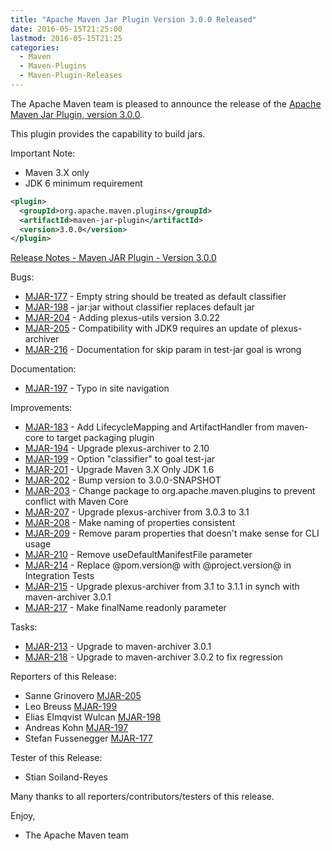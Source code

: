 ```yaml
---
title: "Apache Maven Jar Plugin Version 3.0.0 Released"
date: 2016-05-15T21:25:00
lastmod: 2016-05-15T21:25
categories:
  - Maven
  - Maven-Plugins
  - Maven-Plugin-Releases
---
```

The Apache Maven team is pleased to announce the release of the 
[Apache Maven Jar Plugin, version 3.0.0](https://maven.apache.org/plugins/maven-jar-plugin/).

This plugin provides the capability to build jars.

Important Note: 

 * Maven 3.X only
 * JDK 6 minimum requirement


```xml
<plugin>
  <groupId>org.apache.maven.plugins</groupId>
  <artifactId>maven-jar-plugin</artifactId>
  <version>3.0.0</version>
</plugin>
```

<!-- more -->

[Release Notes - Maven JAR Plugin - Version 3.0.0](https://jira.codehaus.org/secure/ReleaseNote.jspa?projectId=11137&version=20457)

Bugs:

 * [MJAR-177](https://issues.apache.org/jira/browse/MJAR-177) - Empty string should be treated as default classifier
 * [MJAR-198](https://issues.apache.org/jira/browse/MJAR-198) - jar:jar without classifier replaces default jar
 * [MJAR-204](https://issues.apache.org/jira/browse/MJAR-204) - Adding plexus-utils version 3.0.22
 * [MJAR-205](https://issues.apache.org/jira/browse/MJAR-205) - Compatibility with JDK9 requires an update of plexus-archiver
 * [MJAR-216](https://issues.apache.org/jira/browse/MJAR-216) - Documentation for skip param in test-jar goal is wrong

Documentation:

 * [MJAR-197](https://issues.apache.org/jira/browse/MJAR-197) - Typo in site navigation

Improvements:

 * [MJAR-183](https://issues.apache.org/jira/browse/MJAR-183) - Add LifecycleMapping and ArtifactHandler from maven-core to target packaging plugin
 * [MJAR-194](https://issues.apache.org/jira/browse/MJAR-194) - Upgrade plexus-archiver to 2.10
 * [MJAR-199](https://issues.apache.org/jira/browse/MJAR-199) - Option "classifier" to goal test-jar
 * [MJAR-201](https://issues.apache.org/jira/browse/MJAR-201) - Upgrade Maven 3.X Only JDK 1.6
 * [MJAR-202](https://issues.apache.org/jira/browse/MJAR-202) - Bump version to 3.0.0-SNAPSHOT
 * [MJAR-203](https://issues.apache.org/jira/browse/MJAR-203) - Change package to org.apache.maven.plugins to prevent conflict with Maven Core
 * [MJAR-207](https://issues.apache.org/jira/browse/MJAR-207) - Upgrade plexus-archiver from 3.0.3 to 3.1
 * [MJAR-208](https://issues.apache.org/jira/browse/MJAR-208) - Make naming of properties consistent
 * [MJAR-209](https://issues.apache.org/jira/browse/MJAR-209) - Remove param properties that doesn't make sense for CLI usage
 * [MJAR-210](https://issues.apache.org/jira/browse/MJAR-210) - Remove useDefaultManifestFile parameter
 * [MJAR-214](https://issues.apache.org/jira/browse/MJAR-214) - Replace @pom.version@ with @project.version@ in Integration Tests
 * [MJAR-215](https://issues.apache.org/jira/browse/MJAR-215) - Upgrade plexus-archiver from 3.1 to 3.1.1 in synch with maven-archiver 3.0.1
 * [MJAR-217](https://issues.apache.org/jira/browse/MJAR-217) - Make finalName readonly parameter

Tasks:

 * [MJAR-213](https://issues.apache.org/jira/browse/MJAR-213) - Upgrade to maven-archiver 3.0.1
 * [MJAR-218](https://issues.apache.org/jira/browse/MJAR-218) - Upgrade to maven-archiver 3.0.2 to fix regression

Reporters of this Release:

 * Sanne Grinovero [MJAR-205](https://issues.apache.org/jira/browse/MJAR-205)
 * Leo Breuss [MJAR-199](https://issues.apache.org/jira/browse/MJAR-199)
 * Elias Elmqvist Wulcan [MJAR-198](https://issues.apache.org/jira/browse/MJAR-198)
 * Andreas Kohn [MJAR-197](https://issues.apache.org/jira/browse/MJAR-197)
 * Stefan Fussenegger [MJAR-177](https://issues.apache.org/jira/browse/MJAR-177)

Tester of this Release:

 * Stian Soiland-Reyes 

Many thanks to all reporters/contributors/testers of this release.

Enjoy,

- The Apache Maven team
